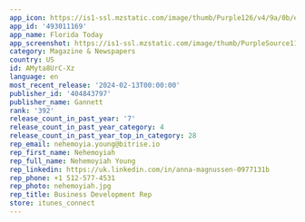 ```yaml
---
app_icon: https://is1-ssl.mzstatic.com/image/thumb/Purple126/v4/9a/0b/e6/9a0be6b7-689e-d1f3-f39c-5c3361b47c90/AppIcon-0-1x_U007emarketing-0-6-0-sRGB-85-220-0.png/1024x1024bb.png
app_id: '493011169'
app_name: Florida Today
app_screenshot: https://is1-ssl.mzstatic.com/image/thumb/PurpleSource113/v4/3c/0d/7b/3c0d7b73-a3f0-e74a-07b7-6f6e3fac7425/a36bc42e-5e36-4d3d-8045-ce7e9ae3b8f1_Generic_iPhoneX_1.jpg/1242x2688bb.png
category: Magazine & Newspapers
country: US
id: AMyta8UrC-Xz
language: en
most_recent_release: '2024-02-13T00:00:00'
publisher_id: '404843797'
publisher_name: Gannett
rank: '392'
release_count_in_past_year: '7'
release_count_in_past_year_category: 4
release_count_in_past_year_top_in_category: 28
rep_email: nehemoyia.young@bitrise.io
rep_first_name: Nehemoyiah
rep_full_name: Nehemoyiah Young
rep_linkedin: https://uk.linkedin.com/in/anna-magnussen-0977131b
rep_phone: +1 512-577-4531
rep_photo: nehemoyiah.jpg
rep_title: Business Development Rep
store: itunes_connect
---
```

